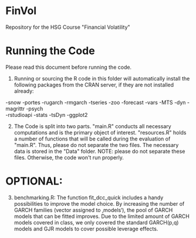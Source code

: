 # FinVol
Repository for the HSG Course "Financial Volatility"


# Running the Code

Please read this document before running the code.
1. Running or sourcing the R code in this folder will automatically install the following packages from the CRAN server, if they are not installed already:

-snow
-portes
-rugarch
-rmgarch
-tseries
-zoo
-forecast
-vars
-MTS
-dyn
-magrittr
-psych  
-rstudioapi
-stats
-tsDyn
-ggplot2


2. The Code is split into two parts. "main.R" conducts all necessary computations and is the primary object of interest. "resources.R" holds a number of functions that will be called during the evaluation of "main.R". Thus, please do not separate the two files. The necessary data is stored in the "Data" folder. NOTE: please do not separate these files. Otherwise, the code won't run properly.





# OPTIONAL:

3. benchmarking.R: The function fit_dcc_quick includes a handy possibilities to improve the model choice. By increasing the number of GARCH families (vector assigned to ‚models‘), the pool of GARCH models that can be fitted improves. 
Due to the limited amount of GARCH models covered in class, we only covered the standard GARCH(p,q) models and GJR models to cover possible leverage effects.

